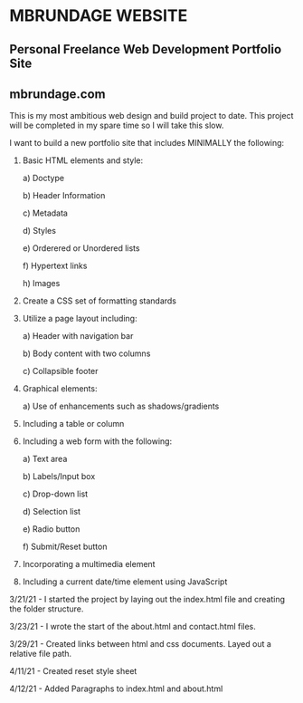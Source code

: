 # MBRUNDAGE WEBSITE

## Personal Freelance Web Development Portfolio Site

## mbrundage.com

This is my most ambitious web design and build project to date. This project will be completed in my spare time so I will take this slow.

I want to build a new portfolio site that includes MINIMALLY the following:

1) Basic HTML elements and style:

    a) Doctype

    b) Header Information

    c) Metadata

    d) Styles

    e) Orderered or Unordered lists

    f) Hypertext links

    h) Images

2) Create a CSS set of formatting standards

3) Utilize a page layout including:

    a) Header with navigation bar

    b) Body content with two columns

    c) Collapsible footer

4) Graphical elements:

    a) Use of enhancements such as shadows/gradients

5) Including a table or column

6) Including a web form with the following:

    a) Text area

    b) Labels/Input box

    c) Drop-down list

    d) Selection list

    e) Radio button

    f) Submit/Reset button

7) Incorporating a multimedia element

8) Including a current date/time element using JavaScript

3/21/21 - I started the project by laying out the index.html file and creating the folder structure.

3/23/21 - I wrote the start of the about.html and contact.html files.

3/29/21 - Created links between html and css documents. Layed out a relative file path.

4/11/21 - Created reset style sheet

4/12/21 - Added Paragraphs to index.html and about.html